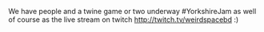 We have people and a twine game or two underway #YorkshireJam as well of course as the live stream on twitch http://twitch.tv/weirdspacebd :) 